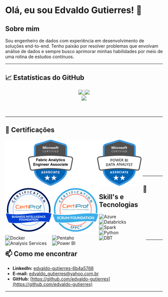 # Olá, eu sou Edvaldo Gutierres! 👋

## Sobre mim
Sou engenheiro de dados com experiência em desenvolvimento de soluções end-to-end. Tenho paixão por resolver problemas que envolvam análise de dados e sempre busco aprimorar minhas habilidades por meio de uma rotina de estudos contínuos.

---
## 📈 Estatísticas do GitHub
<div align="center">
  <a href="https://github.com/edvaldo-gutierres">
    <img height="180em" src="https://github-readme-stats.vercel.app/api?username=edvaldo-gutierres&show_icons=true&theme=dark&rank_icon=github"/>
    <img height="180em" src="https://github-readme-stats.vercel.app/api/top-langs/?username=edvaldo-gutierres&layout=compact&theme=dark"/>
  </a>
</div>
<div align="center">
  <a href="https://github.com/edvaldo-gutierres">
    <img height="180em" src="https://github-readme-streak-stats.herokuapp.com/?user=edvaldo-gutierres&theme=radical&hide_border=true"/>
  </a>
</div>
<br/><br/>

---
## 📜 Certificações
<a href = 'https://learn.microsoft.com/pt-br/users/edvaldogutierres/credentials/b101dea411f92bd3'><img align="left" alt="Fabric Analytics Engineer Associate" width="290px" height="150px" src="https://github.com/edvaldo-gutierres/edvaldo-gutierres/blob/main/img/fabric2.png" /> </a>
<a href = 'https://learn.microsoft.com/pt-br/users/edvaldogutierres/credentials/700382bdceaaaa17'><img align="left" alt="Power BI Data Analyst Associate" widht="150px" height="150ppx" src="https://github.com/edvaldo-gutierres/edvaldo-gutierres/blob/main/img/powerbi.png" /> </a>
<a href = 'https://www.credly.com/badges/b5d15ab4-2b6d-4f6e-afb8-5db18bb24ca3/public_url'><img align="left" alt="Business Intelligence Foundation Professional Certification - BIFPC™" widht="150px" height="150ppx" src="https://github.com/edvaldo-gutierres/edvaldo-gutierres/blob/main/img/business_intelligence_foundation.png" /> </a>
<a href = 'https://www.credly.com/badges/06eb947c-c23a-461e-92f7-22b01e0581ef/public_url'><img align="left" alt="Scrum Foundation Professional Certification - SFPC™" widht="150px" height="150px" src="https://github.com/edvaldo-gutierres/edvaldo-gutierres/blob/main/img/scrum_foundation.png" /> </a>
<br/><br/>
<br/><br/>
<br/><br/>

---
## 🚀 Skill's e Tecnologias
<img align="left" alt="Azure" width="150px" src="https://img.shields.io/badge/microsoft%20azure-0089D6?style=for-the-badge&logo=microsoft-azure&logoColor=white"/>
<img align="left" alt="Databricks" width="150px" src="https://img.shields.io/badge/Databricks-FF3621?style=for-the-badge&logo=Databricks&logoColor=white"/>
<img align="left" alt="Spark" width="150px" src="https://img.shields.io/badge/Apache_Spark-DADADA?style=for-the-badge&logo=apachespark&logoColor=#E35A16"/>
<img align="left" alt="Python" width="150px" src="https://img.shields.io/badge/Python-3776AB?style=for-the-badge&logo=python&logoColor=white"/>  
<img align="left" alt="Docker" width="150px" src="https://img.shields.io/badge/Docker-2CA5E0?style=for-the-badge&logo=docker&logoColor=white"/>
<img align="left" alt="Pentaho" width="150px" src="https://img.shields.io/badge/Pentaho-005498?style=for-the-badge&logo=Pentaho&logoColor=white"/>
<img align="left" alt="DBT" width="150px" src="https://img.shields.io/badge/dbt-FF694B?style=for-the-badge&logo=dbt&logoColor=white"/>
<img align="left" alt="Analysis Services" width="150px" src="https://img.shields.io/badge/Analysis_Services-FFB900?style=for-the-badge&logo=Microsoft&logoColor=white"/>
<img align="left" alt="Power BI" width="150px" src="https://img.shields.io/badge/Power_BI-F2C811?style=for-the-badge&logo=Power%20BI&logoColor=black"/>
<br/><br/>
<br/><br/>

<!--
---
## 🌟 Projetos em Destaque
- [**Em construção**](link_projeto): Em breve.
-->

---
## 📫 Como me encontrar
- **LinkedIn:** [edvaldo-gutierres-6b4a5768](https://www.linkedin.com/in/edvaldo-gutierres-6b4a5768/)
- **E-mail:** [edvaldo_gutierres@yahoo.com.br](mailto:edvaldo_gutierres@yahoo.com.br)
- **GitHub:** [https://github.com/edvaldo-gutierres](https://github.com/edvaldo-gutierres)

---


